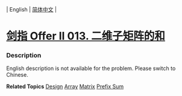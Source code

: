 | English | [简体中文](README.md) |

# [剑指 Offer II 013. 二维子矩阵的和](https://leetcode.cn/problems/O4NDxx)
 ### Description
<p>English description is not available for the problem. Please switch to Chinese.</p>

**Related Topics**  [Design](https://leetcode.cn/tag/design) [Array](https://leetcode.cn/tag/array) [Matrix](https://leetcode.cn/tag/matrix) [Prefix Sum](https://leetcode.cn/tag/prefix-sum) 